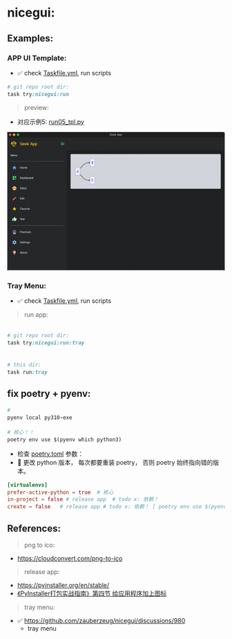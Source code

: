 # nicegui:

## Examples:

### APP UI Template:

- ✅️ check [Taskfile.yml](Taskfile.yml), run scripts

```ruby
# git repo root dir:
task try:nicegui:run

```

> preview:

- 对应示例5: [run05_tpl.py](./src/try_nicegui/run05_tpl.py)

<img width="600" src="./public/images/img.png">

### Tray Menu:

- ✅️ check [Taskfile.yml](Taskfile.yml), run scripts

> run app:

```ruby

# git repo root dir:
task try:nicegui:run:tray


# this dir:
task run:tray


```

## fix poetry + pyenv:

```ruby
#
pyenv local py310-exe

# 核心！！
poetry env use $(pyenv which python3)

```

- 检查 [poetry.toml](poetry.toml) 参数：
- 🛑 更改 python 版本， 每次都要重装 poetry， 否则 poetry 始终指向错的版本。

```toml
[virtualenvs]
prefer-active-python = true  # 核心
in-project = false # release app  # todo x: 依赖！
create = false   # release app # todo x: 依赖！ [ poetry env use $(pyenv which python3) ]


```

## References:

> png to ico:

- https://cloudconvert.com/png-to-ico

> release app:

- https://pyinstaller.org/en/stable/
- [《PyInstaller打包实战指南》第四节 给应用程序加上图标](https://zhuanlan.zhihu.com/p/86956034)

> tray menu:

- ✅️ https://github.com/zauberzeug/nicegui/discussions/980
    - tray menu
